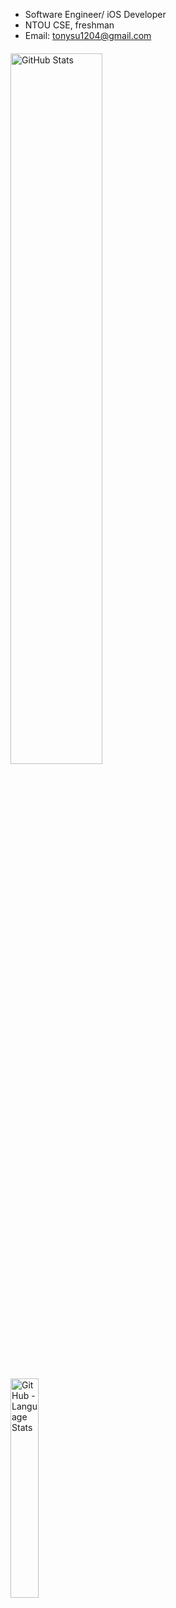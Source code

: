 - Software Engineer/ iOS Developer
- NTOU CSE, freshman
- Email: tonysu1204@gmail.com

#### 

<p>
    <img width="54%" src="https://github-readme-stats.vercel.app/api?username=Ateto1204&count_private=true&show_icons=true&bg_color=90,DAFFEF,FCFFFD" alt="GitHub Stats">
</p>
<p>
    <img width="30%" src="https://github-readme-stats.vercel.app/api/top-langs/?username=Ateto1204&bg_color=90,DAFFEF,FCFFFD" alt="GitHub - Language Stats">
</p>
